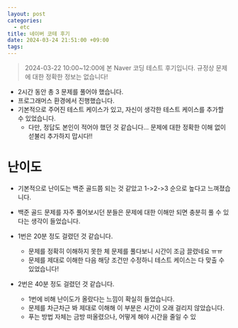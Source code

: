 ```yaml
---
layout: post
categories:
  - etc
title: 네이버 코테 후기
date: 2024-03-24 21:51:00 +09:00
tags:
---
```


>2024-03-22 10:00~12:00에 본 Naver 코딩 테스트 후기입니다.
>규정상 문제에 대한 정확한 정보는 없습니다!

- 2시간 동안 총 3 문제를 풀어야 했습니다.
- 프로그래머스 환경에서 진행했습니다.
- 기본적으로 주어진 테스트 케이스가 있고, 자신이 생각한 테스트 케이스를 추가할 수 있었습니다.
	- 다만, 정답도 본인이 적어야 했던 것 같습니다... 문제에 대한 정확한 이해 없이 섣불리 추가하지 맙시다!!

# 난이도

- 기본적으로 난이도는 백준 골드쯤 되는 것 같았고 1->2->3 순으로 높다고 느껴졌습니다.
- 백준 골드 문제를 자주 풀어보시던 분들은 문제에 대한 이해만 되면 충분히 풀 수 있다는 생각이 들었습니다.

- 1번은 20분 정도 걸렸던 것 같습니다.
	- 문제를 정확히 이해하지 못한 체 문제를 풀다보니 시간이 조금 끌렸네요 ㅠㅠ
	- 문제를 제대로 이해한 다음 해당 조건만 수정하니 테스트 케이스는 다 맞출 수 있었습니다!

- 2번은 40분 정도 걸렸던 것 같습니다.
	- 1번에 비해 난이도가 올랐다는 느낌이 확실히 들었습니다.
	- 문제를 차근차근 봐 제대로 이해해 이 부분은 시간이 오래 걸리지 않았습니다.
	- 푸는 방법 자체는 금방 떠올렸으나, 어떻게 해야 시간을 줄일 수 있